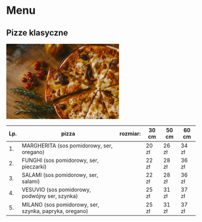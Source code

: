 # Menu 

## Pizze klasyczne

<img src = "pizza/ivan-torres-MQUqbmszGGM-unsplash.jpg" width = 300>

|Lp.|pizza | rozmiar: | 30 cm | 50 cm | 60 cm |
|---|-------------------------------------------|---|---|---|--------|
|1. |MARGHERITA (sos pomidorowy, ser, oregano)| |20 zł| 26 zł | 34 zł |
|2. |FUNGHI (sos pomidorowy, ser, pieczarki)| |22 zł| 28 zł | 36 zł |
|3. |SALAMI (sos pomidorowy, ser, salami)| |22 zł| 28 zł | 36 zł |
|4. |VESUVIO (sos pomidorowy, podwójny ser, szynka)| |25 zł| 31 zł | 37 zł |
|5. |MILANO (sos pomidorowy, ser, szynka, papryka, oregano)| |25 zł| 31 zł | 37 zł |
